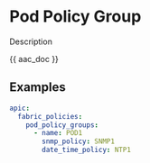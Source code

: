 # Pod Policy Group

Description

{{ aac_doc }}
## Examples

```yaml
apic:
  fabric_policies:
    pod_policy_groups:
      - name: POD1
        snmp_policy: SNMP1
        date_time_policy: NTP1
```
